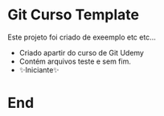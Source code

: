 # Git Curso Template
Este projeto foi criado de exeemplo etc etc...

- Criado apartir do curso de Git Udemy
- Contém arquivos teste e sem fim.
- ✨Iniciante✨
# End
